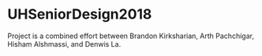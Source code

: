# UHSeniorDesign2018

Project is a combined effort between Brandon Kirksharian, Arth Pachchigar, Hisham Alshmassi, and Denwis La.
